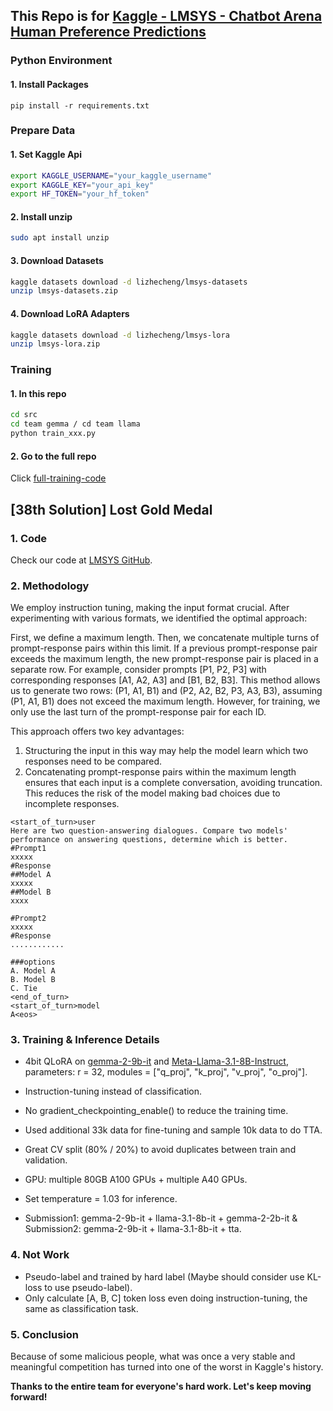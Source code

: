 ## This Repo is for [Kaggle - LMSYS - Chatbot Arena Human Preference Predictions](https://www.kaggle.com/competitions/lmsys-chatbot-arena)

### Python Environment

#### 1. Install Packages

```b
pip install -r requirements.txt
```

### Prepare Data

#### 1. Set Kaggle Api

```bash
export KAGGLE_USERNAME="your_kaggle_username"
export KAGGLE_KEY="your_api_key"
export HF_TOKEN="your_hf_token"
```

#### 2. Install unzip

```bash
sudo apt install unzip
```

#### 3. Download Datasets
```bash
kaggle datasets download -d lizhecheng/lmsys-datasets
unzip lmsys-datasets.zip
```

#### 4. Download LoRA Adapters
```bash
kaggle datasets download -d lizhecheng/lmsys-lora
unzip lmsys-lora.zip
```

### Training

#### 1. In this repo
```bash
cd src
cd team gemma / cd team llama
python train_xxx.py
```
#### 2. Go to the full repo
Click [full-training-code](https://github.com/2200xiaohu/LMSYS)


## [38th Solution] Lost Gold Medal

### 1. Code

Check our code at [LMSYS GitHub](https://github.com/Lizhecheng02/Kaggle-LMSYS).

### 2. Methodology

We employ instruction tuning, making the input format crucial. After experimenting with various formats, we identified the optimal approach:

First, we define a maximum length. Then, we concatenate multiple turns of prompt-response pairs within this limit. If a previous prompt-response pair exceeds the maximum length, the new prompt-response pair is placed in a separate row. For example, consider prompts [P1, P2, P3] with corresponding responses [A1, A2, A3] and [B1, B2, B3]. This method allows us to generate two rows: (P1, A1, B1) and (P2, A2, B2, P3, A3, B3), assuming (P1, A1, B1) does not exceed the maximum length. However, for training, we only use the last turn of the prompt-response pair for each ID.

This approach offers two key advantages:
1. Structuring the input in this way may help the model learn which two responses need to be compared.
2. Concatenating prompt-response pairs within the maximum length ensures that each input is a complete conversation, avoiding truncation. This reduces the risk of the model making bad choices due to incomplete responses.

```
<start_of_turn>user
Here are two question-answering dialogues. Compare two models' performance on answering questions, determine which is better.
#Prompt1
xxxxx
#Response
##Model A
xxxxx
##Model B
xxxx

#Prompt2
xxxxx
#Response
............

###options
A. Model A
B. Model B
C. Tie
<end_of_turn>
<start_of_turn>model 
A<eos>
```

### 3. Training & Inference Details
- 4bit QLoRA on [gemma-2-9b-it](https://huggingface.co/google/gemma-2-9b-it) and [
Meta-Llama-3.1-8B-Instruct](https://huggingface.co/meta-llama/Meta-Llama-3.1-8B-Instruct), parameters: r = 32, modules = ["q_proj", "k_proj", "v_proj", "o_proj"].

- Instruction-tuning instead of classification.
- No gradient_checkpointing_enable() to reduce the training time.
- Used additional 33k data for fine-tuning and sample 10k data to do TTA.
- Great CV split (80% / 20%) to avoid duplicates between train and validation.
- GPU: multiple 80GB A100 GPUs + multiple A40 GPUs.
- Set temperature = 1.03 for inference.
- Submission1: gemma-2-9b-it + llama-3.1-8b-it + gemma-2-2b-it & Submission2: gemma-2-9b-it + llama-3.1-8b-it + tta.

### 4. Not Work
- Pseudo-label and trained by hard label (Maybe should consider use KL-loss to use pseudo-label).
- Only calculate [A, B, C] token loss even doing instruction-tuning, the same as classification task.

### 5. Conclusion
Because of some malicious people, what was once a very stable and meaningful competition has turned into one of the worst in Kaggle's history.

**Thanks to the entire team for everyone's hard work. Let's keep moving forward!**
